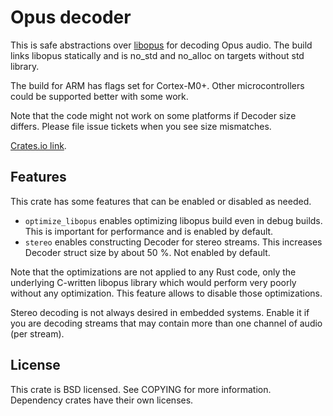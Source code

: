 Opus decoder
============
This is safe abstractions over [libopus](https://github.com/xiph/opus) for
decoding Opus audio. The build links libopus statically and is no_std and
no_alloc on targets without std library.

The build for ARM has flags set for Cortex-M0+. Other microcontrollers could be
supported better with some work.

Note that the code might not work on some platforms if Decoder size differs.
Please file issue tickets when you see size mismatches.

[Crates.io link](https://crates.io/crates/opus-embedded).

Features
--------
This crate has some features that can be enabled or disabled as needed.

* `optimize_libopus` enables optimizing libopus build even in debug builds.
  This is important for performance and is enabled by default.
* `stereo` enables constructing Decoder for stereo streams. This increases
  Decoder struct size by about 50 %. Not enabled by default.

Note that the optimizations are not applied to any Rust code, only the
underlying C-written libopus library which would perform very poorly without
any optimization. This feature allows to disable those optimizations.

Stereo decoding is not always desired in embedded systems. Enable it if you are
decoding streams that may contain more than one channel of audio (per stream).

License
-------
This crate is BSD licensed. See COPYING for more information. Dependency crates
have their own licenses.
